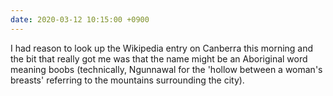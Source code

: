 ```yaml
---
date: 2020-03-12 10:15:00 +0900
---
```


I had reason to look up the Wikipedia entry on Canberra this morning and the bit that really got me was that the name might be an Aboriginal word meaning boobs (technically, Ngunnawal for the 'hollow between a woman's breasts' referring to the mountains surrounding the city).
